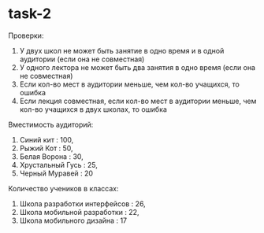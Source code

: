 # task-2

Проверки:
  1) У двух школ не может быть занятие в одно время и в одной аудитории (если она не совместная)
  2) У одного лектора не может быть два занятия в одно время (если она не совместная)
  3) Если кол-во мест в аудитории меньше, чем кол-во учащихся, то ошибка
  4) Если лекция совместная, если кол-во мест в аудитории меньше, чем кол-во учащихся в двух школах, то ошибка

Вместимость аудиторий:
  1) Синий кит : 100,
  2) Рыжий Кот : 50,
  3) Белая Ворона : 30,
  4) Хрустальный Гусь : 25,
  5) Черный Муравей : 20

Количество учеников в классах:
  1) Школа разработки интерфейсов : 26,
  2) Школа мобильной разработки : 22,
  3) Школа мобильного дизайна : 17
